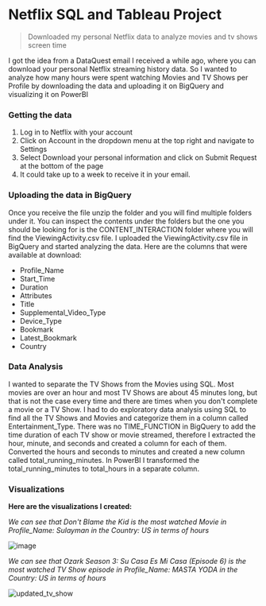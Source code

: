 # Netflix SQL and Tableau Project 
>Downloaded my personal Netflix data to analyze movies and tv shows screen time

I got the idea from a DataQuest email I received a while ago, where you can download your personal Netflix streaming history data. So I wanted to analyze how many hours were spent watching Movies and TV Shows per Profile by downloading the data and uploading it on BigQuery and visualizing it on PowerBI

### Getting the data

1. Log in to Netflix with your account
2. Click on Account in the dropdown menu at the top right and navigate to Settings
3. Select Download your personal information and click on Submit Request at the bottom of the page
4. It could take up to a week to receive it in your email.

### Uploading the data in BigQuery

Once you receive the file unzip the folder and you will find multiple folders under it. You can inspect the contents under the folders but the one you should be looking for is the CONTENT_INTERACTION folder where you will find the ViewingActivity.csv file. I uploaded the ViewingActivity.csv file in BigQuery and started analyzing the data. Here are the columns that were available at download:

- Profile_Name
- Start_Time
- Duration
- Attributes
- Title
- Supplemental_Video_Type
- Device_Type
- Bookmark
- Latest_Bookmark
- Country

### Data Analysis

I wanted to separate the TV Shows from the Movies using SQL. Most movies are over an hour and most TV Shows are about 45 minutes long, but that is not the case every time and there are times when you don't complete a movie or a TV Show. I had to do exploratory data analysis using SQL to find all the TV Shows and Movies and categorize them in a column called Entertainment_Type. There was no TIME_FUNCTION in BigQuery to add the time duration of each TV show or movie streamed, therefore I extracted the hour, minute, and seconds and created a column for each of them. Converted the hours and seconds to minutes and created a new column called total_running_minutes. In PowerBI I transformed the total_running_minutes to total_hours in a separate column.

### Visualizations

**Here are the visualizations I created:**

*We can see that Don't Blame the Kid is the most watched Movie in Profile_Name: Sulayman in the Country: US in terms of hours*

![image](https://user-images.githubusercontent.com/30465635/208797005-1c5ec96e-becf-41f1-8d03-d6dd2b966abc.png)


*We can see that Ozark Season 3: Su Casa Es Mi Casa (Episode 6) is the most watched TV Show episode in Profile_Name: MASTA YODA in the Country: US in terms of hours*

![updated_tv_show](https://user-images.githubusercontent.com/30465635/214454102-fef15d4e-126f-407f-8608-5e71ce384f76.PNG)
